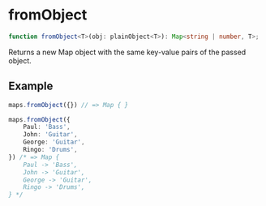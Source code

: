 # fromObject

```ts
function fromObject<T>(obj: plainObject<T>): Map<string | number, T>;
```

Returns a new Map object with the same key-value pairs of the passed object.

## Example

```ts
maps.fromObject({}) // => Map { }
```

```ts
maps.fromObject({
    Paul: 'Bass',
    John: 'Guitar',
    George: 'Guitar',
    Ringo: 'Drums',
}) /* => Map {
    Paul -> 'Bass',
    John -> 'Guitar',
    George -> 'Guitar',
    Ringo -> 'Drums',
} */
```

